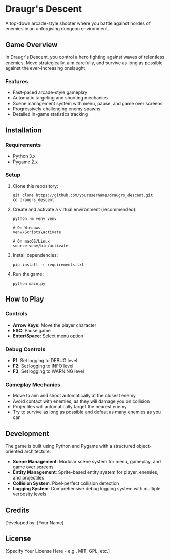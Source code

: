 # Draugr's Descent

A top-down arcade-style shooter where you battle against hordes of enemies in an unforgiving dungeon environment.

## Game Overview

In Draugr's Descent, you control a hero fighting against waves of relentless enemies. Move strategically, aim carefully, and survive as long as possible against the ever-increasing onslaught.

### Features

- Fast-paced arcade-style gameplay
- Automatic targeting and shooting mechanics
- Scene management system with menu, pause, and game over screens
- Progressively challenging enemy spawns
- Detailed in-game statistics tracking

## Installation

### Requirements

- Python 3.x
- Pygame 2.x

### Setup

1. Clone this repository:
   ```
   git clone https://github.com/yourusername/draugrs_descent.git
   cd draugrs_descent
   ```

2. Create and activate a virtual environment (recommended):
   ```
   python -m venv venv
   
   # On Windows
   venv\Scripts\activate
   
   # On macOS/Linux
   source venv/bin/activate
   ```

3. Install dependencies:
   ```
   pip install -r requirements.txt
   ```

4. Run the game:
   ```
   python main.py
   ```

## How to Play

### Controls

- **Arrow Keys**: Move the player character
- **ESC**: Pause game
- **Enter/Space**: Select menu option

### Debug Controls

- **F1**: Set logging to DEBUG level
- **F2**: Set logging to INFO level
- **F3**: Set logging to WARNING level

### Gameplay Mechanics

- Move to aim and shoot automatically at the closest enemy
- Avoid contact with enemies, as they will damage you on collision
- Projectiles will automatically target the nearest enemy
- Try to survive as long as possible and defeat as many enemies as you can

## Development

The game is built using Python and Pygame with a structured object-oriented architecture:

- **Scene Management**: Modular scene system for menu, gameplay, and game over screens
- **Entity Management**: Sprite-based entity system for player, enemies, and projectiles
- **Collision System**: Pixel-perfect collision detection
- **Logging System**: Comprehensive debug logging system with multiple verbosity levels

## Credits

Developed by: [Your Name]

## License

[Specify Your License Here - e.g., MIT, GPL, etc.]
